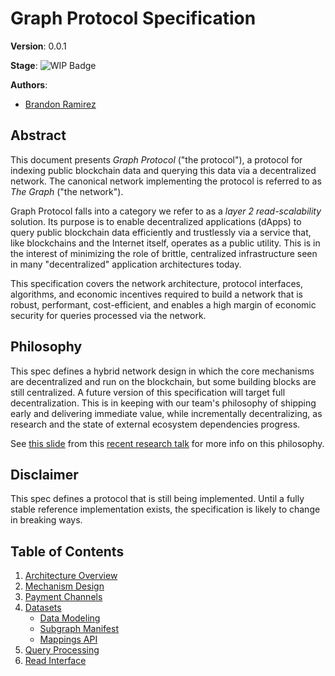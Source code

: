 # Graph Protocol Specification

**Version**: 0.0.1

**Stage**:
![WIP Badge](https://img.shields.io/badge/stage-wip-%23C25F38.svg)

**Authors**:
 - [Brandon Ramirez](github.com/zerim)

## Abstract
This document presents *Graph Protocol* ("the protocol"), a protocol for indexing public blockchain data and querying this data via a decentralized network. The canonical network implementing the protocol is referred to as *The Graph* ("the network").

Graph Protocol falls into a category we refer to as a *layer 2 read-scalability* solution. Its purpose is to enable decentralized applications (dApps) to query public blockchain data efficiently and trustlessly via a service that, like blockchains and the Internet itself, operates as a public utility. This is in the interest of minimizing the role of brittle, centralized infrastructure seen in many "decentralized" application architectures today.

This specification covers the network architecture, protocol interfaces, algorithms, and economic incentives required to build a network that is robust, performant, cost-efficient, and enables a high margin of economic security for queries processed via the network.

## Philosophy
This spec defines a hybrid network design in which the core mechanisms are decentralized and run on the blockchain, but some building blocks are still centralized. A future version of this specification will target full decentralization. This is in keeping with our team's philosophy of shipping early and delivering immediate value, while incrementally decentralizing, as research and the state of external ecosystem dependencies progress.

See [this slide](https://www.slideshare.net/secret/AnB7pWnqZhiW2d/17) from this [recent research talk](https://www.youtube.com/watch?v=eRnYgXHQnlA&t=586s) for more info on this philosophy.

## Disclaimer
This spec defines a protocol that is still being implemented. Until a fully stable reference implementation exists, the specification is likely to change in breaking ways.

## Table of Contents

1. [Architecture Overview](./architecture-overview)
2. [Mechanism Design](./mechanism-design)
3. [Payment Channels](./payment-channels)
4. [Datasets](./datasets)
    - [Data Modeling](./data-modeling)
    - [Subgraph Manifest](./subgraph-manifest)
    - [Mappings API](./mappings-api)
5. [Query Processing](./query-processing)
6. [Read Interface](./read-interface)
